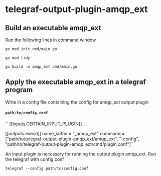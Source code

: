 # telegraf-output-plugin-amqp_ext

## Build an executable **amqp_ext**
Run the following lines in command window

``
go mod init cmd/main.go
``

``
go mod tidy
``

``
go build -o amqp_ext cmd/main.go
``

## Apply the executable **amqp_ext** in a telegraf program
Write in a config file containing the config for amqp_ext output plugin
#### **`path/to/config.conf`**
``
[[inputs.CERTAIN_INPUT_PLUGIN]]
  ...
  
[[outputs.execd]]
  name_suffix = "_amqp_ext"
  command = ["path/to/telegraf-output-plugin-amqp_ext/amqp_ext", "-config", "path/to/telegraf-output-plugin-amqp_ext/cmd/plugin.conf"]
``

An input plugin is necessary for running the output plugin amqp_ext.
Run the telegraf with config.conf

``
telegraf --config path/to/config.conf
``

